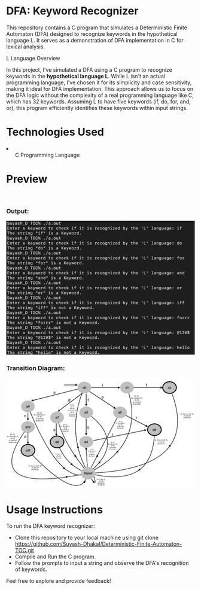 <h1>DFA: Keyword Recognizer</h1>

This repository contains a C program that simulates a Deterministic Finite Automaton (DFA) designed to recognize keywords in the hypothetical language L. It serves as a demonstration of DFA implementation in C for lexical analysis.

L Language Overview

In this project, I've simulated a DFA using a C program to recognize keywords in the <b>hypothetical language L</b>. While L isn't an actual programming language, I've chosen it for its simplicity and case sensitivity, making it ideal for DFA implementation. This approach allows us to focus on the DFA logic without the complexity of a real programming language like C, which has 32 keywords.
Assuming L to have five keywords (if, do, for, and, or), this program efficiently identifies these keywords within input strings.

<h1>Technologies Used</h1>
<li><ul>C Programming Language</ul>
</li>

<h1>Preview</h1>
<br>
<h3>Output:</h3>
<img src="keywordsOfL.png">
<br>
<h3>Transition Diagram:</h3>
<img src="transition-diagram.png">

<h1>Usage Instructions</h1>

To run the DFA keyword recognizer:

* Clone this repository to your local machine using git clone https://github.com/Suyash-Dhakal/Deterministic-Finite-Automaton-TOC.git
* Compile and Run the C program.
* Follow the prompts to input a string and observe the DFA's recognition of keywords.

Feel free to explore and provide feedback!